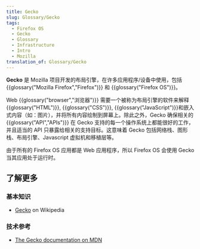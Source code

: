 ```yaml
---
title: Gecko
slug: Glossary/Gecko
tags:
  - Firefox OS
  - Gecko
  - Glossary
  - Infrastructure
  - Intro
  - Mozilla
translation_of: Glossary/Gecko
---
```

**Gecko** 是 Mozilla 项目开发的布局引擎，在许多应用程序/设备中使用，包括{{glossary("Mozilla Firefox","Firefox")}} 和 {{glossary("Firefox OS")}}。

Web {{glossary("browser","浏览器")}} 需要一个被称为布局引擎的软件来解释 {{glossary("HTML")}}, {{glossary("CSS")}}, {{glossary("JavaScript")}}和嵌入式内容（如：图片），并将所有内容绘制到屏幕上。除此之外，Gecko 确保相关的 {{glossary("API","APIs")}} 在 Gecko 支持的每一个操作系统上都能很好的工作，并且适当的 API 只暴露给相关的支持目标。这意味着 Gecko 包括网络栈、图形栈、布局引擎、Javascript 虚拟机和移植层等。

由于所有的 Firefox OS 应用都是 Web 应用程序，所以 Firefox OS 会使用 Gecko 当其应用处于运行时。

## 了解更多

### 基本知识

- [Gecko](https://zh.wikipedia.org/wiki/Gecko_(software)) on Wikipedia

### 技术参考

- [The Gecko documentation on MDN](/zh-CN/docs/Mozilla/Gecko)
